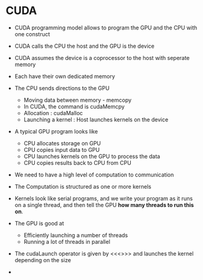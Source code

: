# CUDA

- CUDA programming model allows to program the GPU and the CPU with one construct
- CUDA calls the CPU the host and the GPU is the device
- CUDA assumes the device is a coprocessor to the host with seperate memory
- Each have their own dedicated memory
- The CPU sends directions to the GPU
  - Moving data between memory - memcopy
  - In CUDA, the command is cudaMemcpy
  - Allocation : cudaMalloc
  - Launching a kernel : Host launches kernels on the device

- A typical GPU program looks like
  - CPU allocates storage on GPU
  - CPU copies input data to GPU
  - CPU launches kernels on the GPU to process the data
  - CPU copies results back to CPU from CPU
- We need to have a high level of computation to communication
- The Computation is structured as one or more kernels
- Kernels look like serial programs, and we write your program as it runs on a single thread, and then tell the GPU <b>how many threads to run this on</b>.
- The GPU is good at
  - Efficiently launching a number of threads
  - Running a lot of threads in parallel
- The cudaLaunch operator is given by <<<>>> and launches the kernel depending on the size
- 